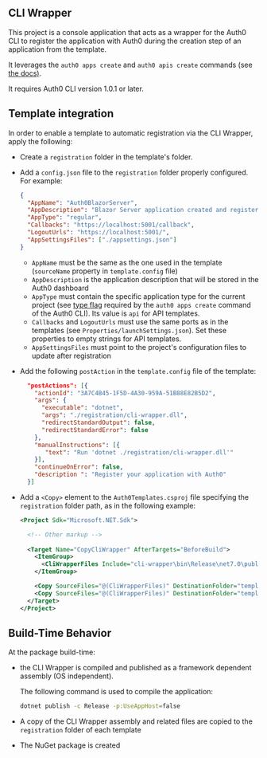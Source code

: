 ## CLI Wrapper

This project is a console application that acts as a wrapper for the Auth0 CLI to register the application with Auth0 during the creation step of an application from the template.

It leverages the `auth0 apps create` and `auth0 apis create` commands (see [the docs)](https://auth0.github.io/auth0-cli/#available-commands).

It requires Auth0 CLI version 1.0.1 or later.

## Template integration

In order to enable a template to automatic registration via the CLI Wrapper, apply the following:

- Create a `registration` folder in the template's folder.

- Add a `config.json` file to the `registration` folder properly configured. For example:

  ```json
  {
    "AppName": "Auth0BlazorServer",
    "AppDescription": "Blazor Server application created and registered via Auth0 Templates for .NET",
    "AppType": "regular",
    "Callbacks": "https://localhost:5001/callback",
    "LogoutUrls": "https://localhost:5001/",
    "AppSettingsFiles": ["./appsettings.json"]
  }
  ```

  

  - `AppName` must be the same as the one used in the template (`sourceName` property in `template.config` file)
  - `AppDescription` is the application description that will be stored in the Auth0 dashboard
  - `AppType` must contain the specific application type for the current project (see [type flag](https://auth0.github.io/auth0-cli/auth0_apps_create.html#flags) required by the `auth0 apps create` command of the Auth0 CLI). Its value is `api` for API templates.
  - `Callbacks` and `LogoutUrls` must use the same ports as in the templates (see `Properties/launchSettings.json`). Set these properties to empty strings for API templates.
  - `AppSettingsFiles` must point to the project's configuration files to update after registration

- Add the following `postAction` in the `template.config` file of the template:
  ```json
    "postActions": [{
      "actionId": "3A7C4B45-1F5D-4A30-959A-51B88E82B5D2",
      "args": {
        "executable": "dotnet",
        "args": "./registration/cli-wrapper.dll",
        "redirectStandardOutput": false,
        "redirectStandardError": false
      },
      "manualInstructions": [{
         "text": "Run 'dotnet ./registration/cli-wrapper.dll'"
      }],
      "continueOnError": false,
      "description ": "Register your application with Auth0"
    }]
  ```

- Add a `<Copy>` element to the `Auth0Templates.csproj` file specifying the `registration` folder path, as in the following example:

  ```xml
  <Project Sdk="Microsoft.NET.Sdk">
  
    <!-- Other markup -->
    
    <Target Name="CopyCliWrapper" AfterTargets="BeforeBuild">
      <ItemGroup>
        <CliWrapperFiles Include="cli-wrapper\bin\Release\net7.0\publish\cli-wrapper.*"/>
      </ItemGroup>
  
      <Copy SourceFiles="@(CliWrapperFiles)" DestinationFolder="templates\Auth0.BlazorServer\registration" SkipUnchangedFiles="false" />
      <Copy SourceFiles="@(CliWrapperFiles)" DestinationFolder="templates\Auth0.WebAPI\registration" SkipUnchangedFiles="false" />
    </Target>
  </Project>
  ```

  

## Build-Time Behavior

At the package build-time:

- the CLI Wrapper is compiled and published as a framework dependent assembly (OS independent).

  The following command is used to compile the application:

  ```bash
  dotnet publish -c Release -p:UseAppHost=false
  ```

- A copy of the CLI Wrapper assembly and related files are copied to the `registration` folder of each template

- The NuGet package is created

